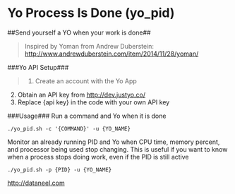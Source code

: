 Yo Process Is Done (yo_pid)
======
##Send yourself a YO when your work is done##

> Inspired by Yoman from Andrew Duberstein: http://www.andrewduberstein.com/item/2014/11/28/yoman/

###Yo API Setup###
>1. Create an account with the Yo App
2. Obtain an API key from http://dev.justyo.co/
3. Replace {api key} in the code with your own API key

###Usage###
Run a command and Yo when it is done

`./yo_pid.sh -c '{COMMAND}' -u {YO_NAME}`

Monitor an already running PID and Yo when CPU time, memory percent, and processor being used stop changing. This is useful if you want to know when a process stops doing work, even if the PID is still active

`./yo_pid.sh -p {PID} -u {YO_NAME}`


http://dataneel.com
